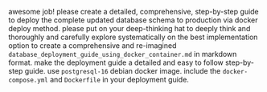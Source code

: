 awesome job! please create a detailed, comprehensive, step-by-step guide to deploy the complete updated database schema to production via docker deploy method. please put on your deep-thinking hat to deeply think and thoroughly and carefully explore systematically on the best implementation option to create a comprehensive and re-imagined `database_deployment_guide_using_docker_container.md` in markdown format. make the deployment guide a detailed and easy to follow step-by-step guide. use `postgresql-16` debian docker image. include the `docker-compose.yml` and `Dockerfile` in your deployment guide.
